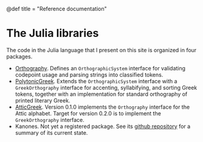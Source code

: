 @def title = "Reference documentation"


# The Julia libraries

The code in the Julia language that I present on this site is organized in four packages.


- [Orthography](https://hcmid.github.io/Orthography.jl/stable/). Defines an `OrthographicSystem` interface for validating codepoint usage and parsing strings into classified tokens.
- [PolytonicGreek](https://neelsmith.github.io/PolytonicGreek.jl/stable/).  Extends the `OrthographicSystem` interface with a `GreekOrthography` interface  for accenting, syllabifying, and sorting Greek tokens, together with an implementation for standard orthography of printed literary Greek.
- [AtticGreek](https://neelsmith.github.io/PolytonicGreek.jl/stable/). Version 0.1.0 implements the `Orthography` interface for the Attic alphabet. Target for version 0.2.0 is to implement the `GreekOrthography` interface.
- Kanones. Not yet a registered package.  See its [github repository](https://github.com/neelsmith/Kanones.jl) for a summary of its current state.